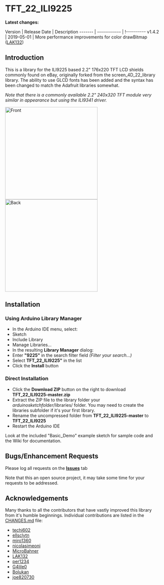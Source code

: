 TFT_22_ILI9225
==============

**Latest changes:**

Version | Release Date | Description
------- | ------------ | !----------
v1.4.2 | 2019-05-01 | More performance improvements for color drawBitmap ([LAK132](https://github.com/LAK132))

## Introduction

This is a library for the ILI9225 based 2.2" 176x220 TFT LCD shields commonly found on eBay, originally forked from the screen_4D_22_library library. The ability to use GLCD fonts has been added and the syntax has been changed to match the Adafruit libraries somewhat.

*Note that there is a commonly available 2.2" 240x320 TFT module very similar in appearance but using the
ILI9341 driver.*

<img src="https://raw.githubusercontent.com/Nkawu/TFT_22_ILI9225/master/images/ILI9225_TFT_front.jpg" alt="Front" width="300">
<img src="https://raw.githubusercontent.com/Nkawu/TFT_22_ILI9225/master/images/ILI9225_TFT_back.jpg" alt="Back" width="300">

## Installation

### Using Arduino Library Manager

* In the Arduino IDE menu, select:
* Sketch
* Include Library
* Manage Libraries...
* In the resulting **Library Manager** dialog:
* Enter **"9225"** in the search filter field *(Filter your search...)*
* Select **TFT_22_ILI9225"** in the list
* Click the **Install** button

### Direct Installation

* Click the **Download ZIP** button on the right to download **TFT_22_ILI9225-master.zip**
* Extract the ZIP file to the library folder your *arduinosketchfolder*/libraries/ folder. You may need to create the libraries subfolder if it's your first library.
* Rename the uncompressed folder from **TFT_22_ILI9225-master** to **TFT_22_ILI9225**
* Restart the Arduino IDE

Look at the included "Basic_Demo" example sketch for sample code and the Wiki for documentation.

## Bugs/Enhancement Requests

Please log all requests on the **[Issues](https://github.com/Nkawu/TFT_22_ILI9225/issues)** tab

Note that this an open source project, it may take some time for your requests to be addressed.

## Acknowledgements

Many thanks to all the contributors that have vastly improved this library from it's humble beginnings. Individual contributions are listed in the [CHANGES.md](https://github.com/Nkawu/TFT_22_ILI9225/blob/master/CHANGES.md) file:

* [techi602](https://github.com/techi602)
* [ellsclytn](https://github.com/ellsclytn)
* [miro1360](https://github.com/miro1360)
* [nicolasimeoni](https://github.com/nicolasimeoni)
* [MicroBahner](https://github.com/MicroBahner)
* [LAK132](https://github.com/LAK132)
* [per1234](https://github.com/per1234)
* [G4lile0](https://github.com/G4lile0)
* [Bolukan](https://github.com/Bolukan)
* [joe820730](https://github.com/joe820730)

